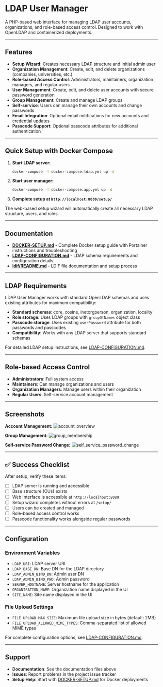 # LDAP User Manager

A PHP-based web interface for managing LDAP user accounts, organizations, and role-based access control. Designed to work with OpenLDAP and containerized deployments.

***

## Features

- **Setup Wizard**: Creates necessary LDAP structure and initial admin user
- **Organization Management**: Create, edit, and delete organizations (companies, universities, etc.)
- **Role-based Access Control**: Administrators, maintainers, organization managers, and regular users
- **User Management**: Create, edit, and delete user accounts with secure password generation
- **Group Management**: Create and manage LDAP groups
- **Self-service**: Users can manage their own accounts and change passwords
- **Email Integration**: Optional email notifications for new accounts and credential updates
- **Passcode Support**: Optional passcode attributes for additional authentication

***

## Quick Setup with Docker Compose

1. **Start LDAP server:**
   ```bash
   docker-compose -f docker-compose.ldap.yml up -d
   ```

2. **Start user manager:**
   ```bash
   docker-compose -f docker-compose.app.yml up -d
   ```

3. **Complete setup at `http://localhost:8080/setup/`**

The web-based setup wizard will automatically create all necessary LDAP structure, users, and roles.

***

## Documentation

- **[DOCKER-SETUP.md](DOCKER-SETUP.md)** - Complete Docker setup guide with Portainer instructions and troubleshooting
- **[LDAP-CONFIGURATION.md](LDAP-CONFIGURATION.md)** - LDAP schema requirements and configuration details
- **[ldif/README.md](ldif/README.md)** - LDIF file documentation and setup process

***

## LDAP Requirements

LDAP User Manager works with standard OpenLDAP schemas and uses existing attributes for maximum compatibility:

- **Standard schemas**: core, cosine, inetorgperson, organization, locality
- **Role storage**: Uses LDAP groups with `groupOfNames` object class
- **Passcode storage**: Uses existing `userPassword` attribute for both passwords and passcodes
- **Compatibility**: Works with any LDAP server that supports standard schemas

For detailed LDAP setup instructions, see [LDAP-CONFIGURATION.md](LDAP-CONFIGURATION.md).

***

## Role-based Access Control

- **Administrators**: Full system access
- **Maintainers**: Can manage organizations and users
- **Organization Managers**: Manage users within their organization
- **Regular Users**: Self-service account management

***

## Screenshots

**Account Management:**
![account_overview](https://user-images.githubusercontent.com/17613683/59344255-9c692480-8d05-11e9-9207-051291bafd91.png)

**Group Management:**
![group_membership](https://user-images.githubusercontent.com/17613683/59344247-97a47080-8d05-11e9-8606-0bcc40471458.png)

**Self-service Password Change:**
![self_service_password_change](https://user-images.githubusercontent.com/17613683/59344258-9ffcab80-8d05-11e9-8606-0bcc40471458.png)

***

## ✅ Success Checklist

After setup, verify these items:

- [ ] LDAP server is running and accessible
- [ ] Base structure (OUs) exists
- [ ] Web interface is accessible at `http://localhost:8080`
- [ ] Setup wizard completes without errors at `/setup/`
- [ ] Users can be created and managed
- [ ] Role-based access control works
- [ ] Passcode functionality works alongside regular passwords

---

## Configuration

### Environment Variables

- `LDAP_URI`: LDAP server URI
- `LDAP_BASE_DN`: Base DN for the LDAP directory
- `LDAP_ADMIN_BIND_DN`: Admin user DN
- `LDAP_ADMIN_BIND_PWD`: Admin password
- `SERVER_HOSTNAME`: Server hostname for the application
- `ORGANISATION_NAME`: Organization name displayed in the UI
- `SITE_NAME`: Site name displayed in the UI

### File Upload Settings

- `FILE_UPLOAD_MAX_SIZE`: Maximum file upload size in bytes (default: 2MB)
- `FILE_UPLOAD_ALLOWED_MIME_TYPES`: Comma-separated list of allowed MIME types

For complete configuration options, see [LDAP-CONFIGURATION.md](LDAP-CONFIGURATION.md).

***

## Support

- **Documentation**: See the documentation files above
- **Issues**: Report problems in the project issue tracker
- **Setup Help**: Start with [DOCKER-SETUP.md](DOCKER-SETUP.md) for Docker deployments
